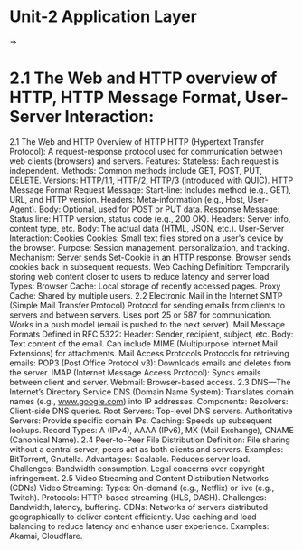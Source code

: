 # Unit-2 Application Layer
=> 
# 2.1 The Web and HTTP overview of HTTP, HTTP Message Format, User-Server Interaction:
2.1 The Web and HTTP
Overview of HTTP
HTTP (Hypertext Transfer Protocol): A request-response protocol used for communication between web clients (browsers) and servers.
Features:
Stateless: Each request is independent.
Methods: Common methods include GET, POST, PUT, DELETE.
Versions: HTTP/1.1, HTTP/2, HTTP/3 (introduced with QUIC).
HTTP Message Format
Request Message:
Start-line: Includes method (e.g., GET), URL, and HTTP version.
Headers: Meta-information (e.g., Host, User-Agent).
Body: Optional, used for POST or PUT data.
Response Message:
Status line: HTTP version, status code (e.g., 200 OK).
Headers: Server info, content type, etc.
Body: The actual data (HTML, JSON, etc.).
User-Server Interaction: Cookies
Cookies: Small text files stored on a user's device by the browser.
Purpose: Session management, personalization, and tracking.
Mechanism:
Server sends Set-Cookie in an HTTP response.
Browser sends cookies back in subsequent requests.
Web Caching
Definition: Temporarily storing web content closer to users to reduce latency and server load.
Types:
Browser Cache: Local storage of recently accessed pages.
Proxy Cache: Shared by multiple users.
2.2 Electronic Mail in the Internet
SMTP (Simple Mail Transfer Protocol)
Protocol for sending emails from clients to servers and between servers.
Uses port 25 or 587 for communication.
Works in a push model (email is pushed to the next server).
Mail Message Formats
Defined in RFC 5322:
Header: Sender, recipient, subject, etc.
Body: Text content of the email.
Can include MIME (Multipurpose Internet Mail Extensions) for attachments.
Mail Access Protocols
Protocols for retrieving emails:
POP3 (Post Office Protocol v3): Downloads emails and deletes from the server.
IMAP (Internet Message Access Protocol): Syncs emails between client and server.
Webmail: Browser-based access.
2.3 DNS—The Internet’s Directory Service
DNS (Domain Name System): Translates domain names (e.g., www.google.com) into IP addresses.
Components:
Resolvers: Client-side DNS queries.
Root Servers: Top-level DNS servers.
Authoritative Servers: Provide specific domain IPs.
Caching: Speeds up subsequent lookups.
Record Types: A (IPv4), AAAA (IPv6), MX (Mail Exchange), CNAME (Canonical Name).
2.4 Peer-to-Peer File Distribution
Definition: File sharing without a central server; peers act as both clients and servers.
Examples: BitTorrent, Gnutella.
Advantages:
Scalable.
Reduces server load.
Challenges:
Bandwidth consumption.
Legal concerns over copyright infringement.
2.5 Video Streaming and Content Distribution Networks (CDNs)
Video Streaming:
Types: On-demand (e.g., Netflix) or live (e.g., Twitch).
Protocols: HTTP-based streaming (HLS, DASH).
Challenges: Bandwidth, latency, buffering.
CDNs:
Networks of servers distributed geographically to deliver content efficiently.
Use caching and load balancing to reduce latency and enhance user experience.
Examples: Akamai, Cloudflare.

